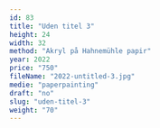 ```yaml
---
id: 83
title: "Uden titel 3"
height: 24
width: 32
method: "Akryl på Hahnemühle papir"
year: 2022
price: "750"
fileName: "2022-untitled-3.jpg"
medie: "paperpainting"
draft: "no"
slug: "uden-titel-3"
weight: "70"
---
```

